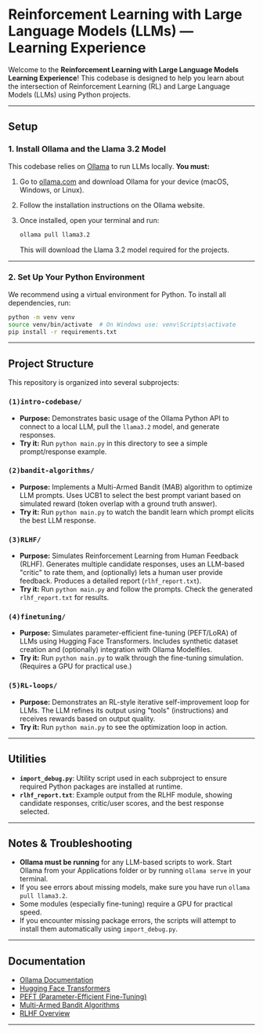 # Reinforcement Learning with Large Language Models (LLMs) — Learning Experience

Welcome to the **Reinforcement Learning with Large Language Models Learning Experience**! This codebase is designed to help you learn about the intersection of Reinforcement Learning (RL) and Large Language Models (LLMs) using Python projects.

---

## Setup

### 1. **Install Ollama and the Llama 3.2 Model**

This codebase relies on [Ollama](https://ollama.com) to run LLMs locally. **You must:**

1. Go to [ollama.com](https://ollama.com) and download Ollama for your device (macOS, Windows, or Linux).
2. Follow the installation instructions on the Ollama website.
3. Once installed, open your terminal and run:

   ```sh
   ollama pull llama3.2
   ```

   This will download the Llama 3.2 model required for the projects.

---

### 2. **Set Up Your Python Environment**

We recommend using a virtual environment for Python. To install all dependencies, run:

```sh
python -m venv venv
source venv/bin/activate  # On Windows use: venv\Scripts\activate
pip install -r requirements.txt
```

---

## Project Structure

This repository is organized into several subprojects:

### `(1)intro-codebase/`
- **Purpose:** Demonstrates basic usage of the Ollama Python API to connect to a local LLM, pull the `llama3.2` model, and generate responses.
- **Try it:** Run `python main.py` in this directory to see a simple prompt/response example.

### `(2)bandit-algorithms/`
- **Purpose:** Implements a Multi-Armed Bandit (MAB) algorithm to optimize LLM prompts. Uses UCB1 to select the best prompt variant based on simulated reward (token overlap with a ground truth answer).
- **Try it:** Run `python main.py` to watch the bandit learn which prompt elicits the best LLM response.

### `(3)RLHF/`
- **Purpose:** Simulates Reinforcement Learning from Human Feedback (RLHF). Generates multiple candidate responses, uses an LLM-based "critic" to rate them, and (optionally) lets a human user provide feedback. Produces a detailed report (`rlhf_report.txt`).
- **Try it:** Run `python main.py` and follow the prompts. Check the generated `rlhf_report.txt` for results.

### `(4)finetuning/`
- **Purpose:** Simulates parameter-efficient fine-tuning (PEFT/LoRA) of LLMs using Hugging Face Transformers. Includes synthetic dataset creation and (optionally) integration with Ollama Modelfiles.
- **Try it:** Run `python main.py` to walk through the fine-tuning simulation. (Requires a GPU for practical use.)

### `(5)RL-loops/`
- **Purpose:** Demonstrates an RL-style iterative self-improvement loop for LLMs. The LLM refines its output using "tools" (instructions) and receives rewards based on output quality.
- **Try it:** Run `python main.py` to see the optimization loop in action.

---

## Utilities

- **`import_debug.py`**: Utility script used in each subproject to ensure required Python packages are installed at runtime.
- **`rlhf_report.txt`**: Example output from the RLHF module, showing candidate responses, critic/user scores, and the best response selected.

---

## Notes & Troubleshooting

- **Ollama must be running** for any LLM-based scripts to work. Start Ollama from your Applications folder or by running `ollama serve` in your terminal.
- If you see errors about missing models, make sure you have run `ollama pull llama3.2`.
- Some modules (especially fine-tuning) require a GPU for practical speed.
- If you encounter missing package errors, the scripts will attempt to install them automatically using `import_debug.py`.

---

## Documentation
- [Ollama Documentation](https://ollama.com/docs)
- [Hugging Face Transformers](https://huggingface.co/docs/transformers/index)
- [PEFT (Parameter-Efficient Fine-Tuning)](https://huggingface.co/docs/peft/index)
- [Multi-Armed Bandit Algorithms](https://en.wikipedia.org/wiki/Multi-armed_bandit)
- [RLHF Overview](https://huggingface.co/blog/rlhf)

---

